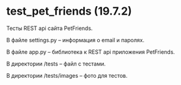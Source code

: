 # test_pet_friends (19.7.2)

Тесты REST api сайта PetFriends.

В файле settings.py – информация о email и паролях.

В файле app.py – библиотека к REST api приложения PetFriends.

В директории /tests – файл с тестами.

В директории /tests/images – фото для тестов.
